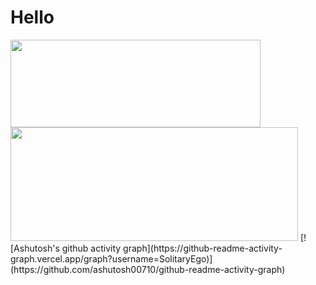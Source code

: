 # Hello
<img width="400" height="140" src="https://card.yuy1n.io/card/76561198326110511/dark,badge,group">
<img width="460" height="182" src="https://ns.yuy1n.io/card/7442a2ea9f03bd20/history" />
[![Ashutosh's github activity graph](https://github-readme-activity-graph.vercel.app/graph?username=SolitaryEgo)](https://github.com/ashutosh00710/github-readme-activity-graph)
